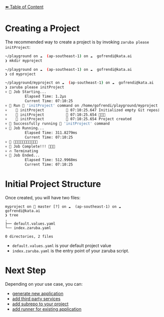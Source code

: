 [⬅️ Table of Content](../README.md)
# Creating a Project

The recommended way to create a project is by invoking `zaruba please initProject`:

```bash
~/playground on ☁️  (ap-southeast-1) on ☁️  gofrendi@kata.ai
❯ mkdir myproject

~/playground on ☁️  (ap-southeast-1) on ☁️  gofrendi@kata.ai
❯ cd myproject

~/playground/myproject on ☁️  (ap-southeast-1) on ☁️  gofrendi@kata.ai
❯ zaruba please initProject
💀 🔎 Job Starting...
         Elapsed Time: 1.2µs
         Current Time: 07:10:25
💀 🏁 Run 🚧 'initProject' command on /home/gofrendi/playground/myproject
💀    🚀 initProject          🚧 07:10:25.647 Initialized empty Git repository in /home/gofrendi/playground/myproject/.git/
💀    🚀 initProject          🚧 07:10:25.654 🎉🎉🎉
💀    🚀 initProject          🚧 07:10:25.654 Project created
💀 🎉 Successfully running 🚧 'initProject' command
💀 🔎 Job Running...
         Elapsed Time: 311.8279ms
         Current Time: 07:10:25
💀 🎉 🎉🎉🎉🎉🎉🎉🎉🎉🎉🎉🎉
💀 🎉 Job Complete!!! 🎉🎉🎉
💀 🔥 Terminating
💀 🔎 Job Ended...
         Elapsed Time: 512.9968ms
         Current Time: 07:10:25
```

# Initial Project Structure

Once created, you will have two files:

```
myproject on  master [?] on ☁️  (ap-southeast-1) on ☁️  gofrendi@kata.ai
❯ tree
.
├── default.values.yaml
└── index.zaruba.yaml

0 directories, 2 files
```

* `default.values.yaml` is your default project value
* `index.zaruba.yaml` is the entry point of your zaruba script.

# Next Step

Depending on your use case, you can:

* [generate new application](./generate-new-application.md)
* [add third party services](./add-third-party-service.md)
* [add subrepo to your project](./add-subrepo.md)
* [add runner for existing application](./add-runner-for-existing-application/README.md)
